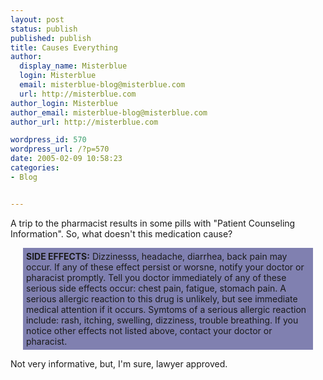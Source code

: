 ```yaml
---
layout: post
status: publish
published: publish
title: Causes Everything
author:
  display_name: Misterblue
  login: Misterblue
  email: misterblue-blog@misterblue.com
  url: http://misterblue.com
author_login: Misterblue
author_email: misterblue-blog@misterblue.com
author_url: http://misterblue.com

wordpress_id: 570
wordpress_url: /?p=570
date: 2005-02-09 10:58:23
categories:
- Blog


---
```

<p>
A trip to the pharmacist results in some pills with "Patient Counseling Information".  So, what doesn't this medication cause?
</p>
<div style="background: #8080b0; margin-left:20px; margin-right:20px; padding: 5px">
<strong>SIDE EFFECTS:</strong>
Dizzinesss, headache, diarrhea, back pain may occur.
If any of these effect persist or worsne, notify your doctor or pharacist promptly.
Tell you doctor immediately of any of these serious side effects occur:
chest pain, fatigue,  stomach pain.
A serious allergic reaction to this drug is unlikely, but see immediate medical attention if it occurs.
Symtoms of a serious allergic reaction include: rash, itching, swelling, dizziness, trouble breathing.
If you notice other effects not listed above, contact your doctor or pharacist.
</div>
<p>
Not very informative, but, I'm sure, lawyer approved.
</p>
